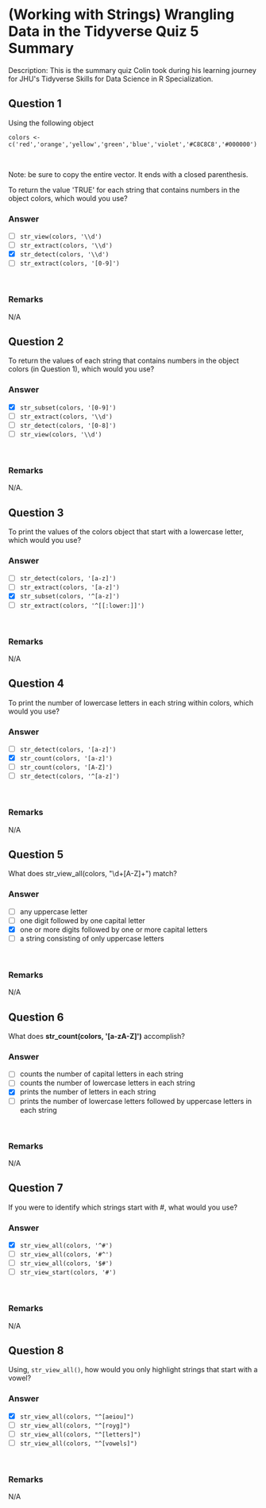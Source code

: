 # (Working with Strings) Wrangling Data in the Tidyverse Quiz 5 Summary

Description: This is the summary quiz Colin took during his learning journey for JHU's Tidyverse Skills for Data Science in R Specialization.</br>

Question 1
----------
Using the following object</br>

```{r}
colors <- c('red','orange','yellow','green','blue','violet','#C8C8C8','#000000')
```
</br>

Note: be sure to copy the entire vector. It ends with a closed parenthesis. </br>

To return the value 'TRUE' for each string that contains numbers in the object colors, which would you use?</br>

### Answer
- [ ] `str_view(colors, '\\d')`
- [ ] `str_extract(colors, '\\d')`
- [x] `str_detect(colors, '\\d')`
- [ ] `str_extract(colors, '[0-9]')`
</br>

### Remarks
N/A </br>

Question 2
----------
To return the values of each string that contains numbers in the object colors (in Question 1), which would you use? </br>

### Answer
- [x] `str_subset(colors, '[0-9]')`
- [ ] `str_extract(colors, '\\d')`
- [ ] `str_detect(colors, '[0-8]')`
- [ ] `str_view(colors, '\\d')`
</br>

### Remarks
N/A.</br>

Question 3
----------
To print the values of the colors object that start with a lowercase letter, which would you use? </br>

### Answer
- [ ] `str_detect(colors, '[a-z]')`
- [ ] `str_extract(colors, '[a-z]')`
- [x] `str_subset(colors, '^[a-z]')`
- [ ] `str_extract(colors, '^[[:lower:]]')`
</br>

### Remarks
N/A </br>

Question 4
----------
To print the number of lowercase letters in each string within colors, which would you use? </br>

### Answer
- [ ] `str_detect(colors, '[a-z]')`
- [x] `str_count(colors, '[a-z]')`
- [ ] `str_count(colors, '[A-Z]')`
- [ ] `str_detect(colors, '^[a-z]')`
</br>

### Remarks
N/A </br>


Question 5
----------
What does str_view_all(colors, "\\d+[A-Z]+") match?</br>

### Answer
- [ ] any uppercase letter
- [ ] one digit followed by one capital letter
- [x] one or more digits followed by one or more capital letters
- [ ] a string consisting of only uppercase letters
</br>

### Remarks
N/A </br>

Question 6
----------
What does **str_count(colors, '[a-zA-Z]')** accomplish? </br>

### Answer
- [ ] counts the number of capital letters in each string
- [ ] counts the number of lowercase letters in each string
- [x] prints the number of letters in each string
- [ ] prints the number of lowercase letters followed by uppercase letters in each string
</br>

### Remarks
N/A </br>

Question 7
----------
If you were to identify which strings start with #, what would you use? </br>

### Answer
- [x] `str_view_all(colors, '^#')`
- [ ] `str_view_all(colors, '#^')`
- [ ] `str_view_all(colors, '$#')`
- [ ] `str_view_start(colors, '#')`
</br>

### Remarks
N/A </br>

Question 8
----------
Using, `str_view_all()`, how would you only highlight strings that start with a vowel? </br>

### Answer
- [x] `str_view_all(colors, "^[aeiou]")`
- [ ] `str_view_all(colors, "^[royg]")`
- [ ] `str_view_all(colors, "^[letters]")`
- [ ] `str_view_all(colors, "^[vowels]")`
</br>

### Remarks
N/A </br>
